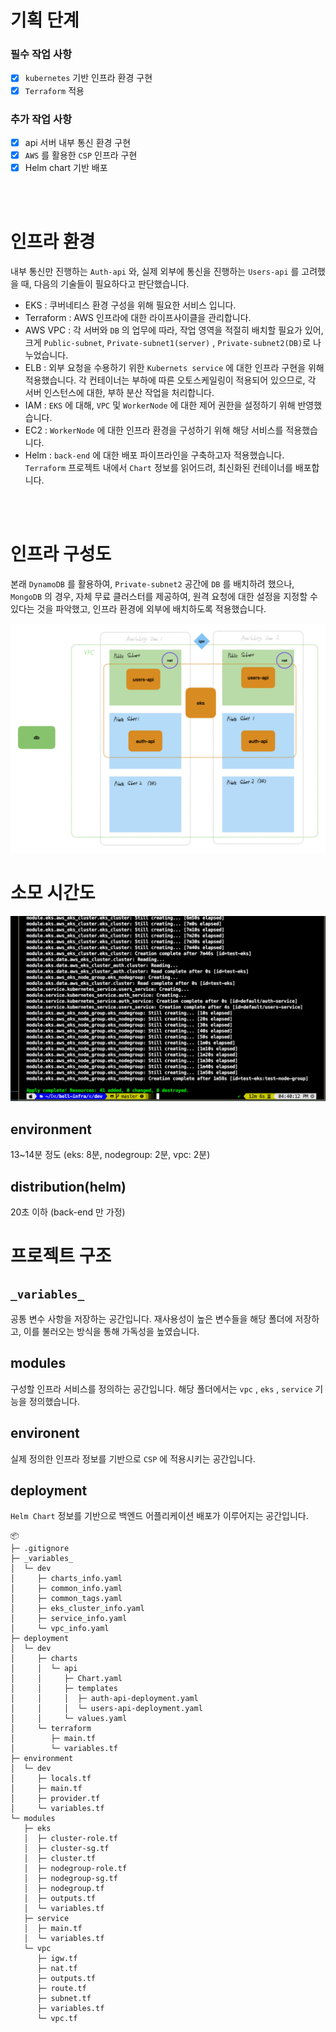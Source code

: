 # 기획 단계

### 필수 작업 사항
- [X] `kubernetes` 기반 인프라 환경 구현
- [X] `Terraform` 적용

### 추가 작업 사항
- [X] api 서버 내부 통신 환경 구현
- [X] `AWS` 를 활용한 `CSP` 인프라 구현
- [X] Helm chart 기반 배포

</br>
</br>


# 인프라 환경
내부 통신만 진행하는 `Auth-api` 와, 실제 외부에 통신을 진행하는 `Users-api` 를 고려했을 때, 다음의 기술들이 필요하다고 판단했습니다.
- EKS : 쿠버네티스 환경 구성을 위해 필요한 서비스 입니다.
- Terraform : AWS 인프라에 대한 라이프사이클을 관리합니다.
- AWS VPC : 각 서버와 `DB` 의 업무에 따라, 작업 영역을 적절히 배치할 필요가 있어, 크게 `Public-subnet`, `Private-subnet1(server)` , `Private-subnet2(DB)`로 나누었습니다.
- ELB : 외부 요청을 수용하기 위한 `Kubernets service` 에 대한 인프라 구현을 위해 적용했습니다. 각 컨테이너는 부하에 따른 오토스케일링이 적용되어 있으므로, 각 서버 인스턴스에 대한, 부하 분산 작업을 처리합니다.
- IAM : `EKS` 에 대해, `VPC` 및 `WorkerNode` 에 대한 제어 권한을 설정하기 위해 반영했습니다.
- EC2 : `WorkerNode` 에 대한 인프라 환경을 구성하기 위해 해당 서비스를 적용했습니다.
- Helm : `back-end` 에 대한 배포 파이프라인을 구축하고자 적용했습니다. `Terraform` 프로젝트 내에서 `Chart` 정보를 읽어드려, 최신화된 컨테이너를 배포합니다.

</br>
</br>


# 인프라 구성도
본래 `DynamoDB` 를 활용하여, `Private-subnet2` 공간에 `DB` 를 배치하려 했으나, `MongoDB` 의 경우, 자체 무료 클러스터를 제공하여, 원격 요청에 대한 설정을 지정할 수 있다는 것을 파악했고, 인프라 환경에 외부에 배치하도록 적용했습니다.

![인프라 환경](./images/인프라%20환경.png)

# 소모 시간도
![environment](./images/environment.png)
## environment
13~14분 정도 (eks: 8분, nodegroup: 2분, vpc: 2분)

## distribution(helm)
20초 이하 (back-end 만 가정)


# 프로젝트 구조

## `_variables_`
공통 변수 사항을 저장하는 공간입니다. 재사용성이 높은 변수들을 해당 폴더에 저장하고, 이를 불러오는 방식을 통해 가독성을 높였습니다. 

## modules
구성할 인프라 서비스를 정의하는 공간입니다. 해당 폴더에서는 `vpc` , `eks` , `service` 기능을 정의했습니다.

## environent
실제 정의한 인프라 정보를 기반으로 `CSP` 에 적용시키는 공간입니다.

## deployment
`Helm Chart` 정보를 기반으로 백엔드 어플리케이션 배포가 이루어지는 공간입니다.


```
📦 
├─ .gitignore
├─ _variables_
│  └─ dev
│     ├─ charts_info.yaml
│     ├─ common_info.yaml
│     ├─ common_tags.yaml
│     ├─ eks_cluster_info.yaml
│     ├─ service_info.yaml
│     └─ vpc_info.yaml
├─ deployment
│  └─ dev
│     ├─ charts
│     │  └─ api
│     │     ├─ Chart.yaml
│     │     ├─ templates
│     │     │  ├─ auth-api-deployment.yaml
│     │     │  └─ users-api-deployment.yaml
│     │     └─ values.yaml
│     └─ terraform
│        ├─ main.tf
│        └─ variables.tf
├─ environment
│  └─ dev
│     ├─ locals.tf
│     ├─ main.tf
│     ├─ provider.tf
│     └─ variables.tf
└─ modules
   ├─ eks
   │  ├─ cluster-role.tf
   │  ├─ cluster-sg.tf
   │  ├─ cluster.tf
   │  ├─ nodegroup-role.tf
   │  ├─ nodegroup-sg.tf
   │  ├─ nodegroup.tf
   │  ├─ outputs.tf
   │  └─ variables.tf
   ├─ service
   │  ├─ main.tf
   │  └─ variables.tf
   └─ vpc
      ├─ igw.tf
      ├─ nat.tf
      ├─ outputs.tf
      ├─ route.tf
      ├─ subnet.tf
      ├─ variables.tf
      └─ vpc.tf
```
